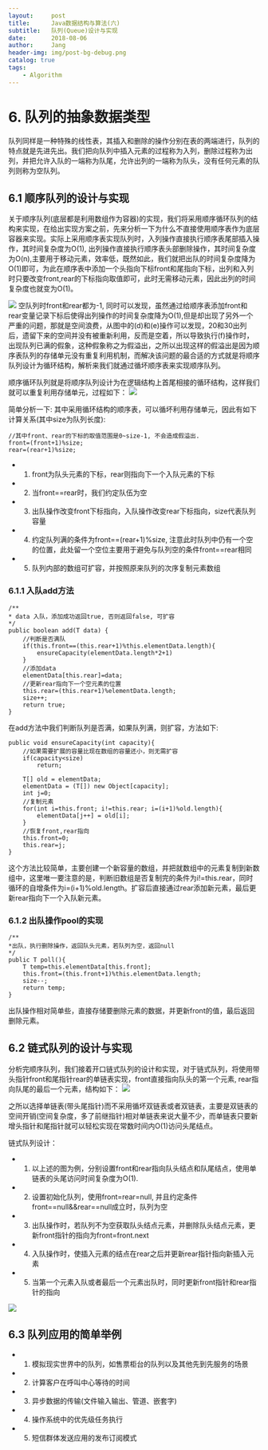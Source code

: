 ```yaml
---
layout:     post
title:      Java数据结构与算法(六)
subtitle:   队列(Queue)设计与实现
date:       2018-08-06
author:     Jang
header-img: img/post-bg-debug.png
catalog: true
tags:
    - Algorithm
---
```


# 6. 队列的抽象数据类型<br>
队列同样是一种特殊的线性表，其插入和删除的操作分别在表的两端进行，队列的特点就是先进先出。我们把向队列中插入元素的过程称为入列，删除过程称为出列，并把允许入队的一端称为队尾，允许出列的一端称为队头，没有任何元素的队列则称为空队列。

## 6.1 顺序队列的设计与实现<br>
关于顺序队列(底层都是利用数组作为容器)的实现，我们将采用顺序循环队列的结构来实现，在给出实现方案之前，先来分析一下为什么不直接使用顺序表作为底层容器来实现。实际上采用顺序表实现队列时，入列操作直接执行顺序表尾部插入操作，其时间复杂度为O(1), 出列操作直接执行顺序表头部删除操作，其时间复杂度为O(n),主要用于移动元素，效率低，既然如此，我们就把出队的时间复杂度降为O(1)即可，为此在顺序表中添加一个头指向下标front和尾指向下标，出列和入列时只要改变front,rear的下标指向取值即可，此时无需移动元素，因此出列的时间复杂度也就变为O(1)。<br>

<img src="https://img-blog.csdn.net/20161203175132047"/>
空队列时front和rear都为-1, 同时可以发现，虽然通过给顺序表添加front和rear变量记录下标后使得出列操作的时间复杂度降为O(1),但是却出现了另外一个严重的问题，那就是空间浪费，从图中的(d)和(e)操作可以发现，20和30出列后，遗留下来的空间并没有被重新利用，反而是空着，所以导致执行(f)操作时，出现队列已满的假象，这种假象称之为假溢出，之所以出现这样的假溢出是因为顺序表队列的存储单元没有重复利用机制，而解决该问题的最合适的方式就是将顺序队列设计为循环结构，解析来我们就通过循坏顺序表来实现顺序队列。<br>

顺序循环队列就是将顺序队列设计为在逻辑结构上首尾相接的循环结构，这样我们就可以重复利用存储单元，过程如下：
<img src="https://img-blog.csdn.net/20161203194723292"/>

简单分析一下:
其中采用循环结构的顺序表，可以循坏利用存储单元，因此有如下计算关系(其中size为队列长度):
```
//其中front、rear的下标的取值范围是0~size-1, 不会造成假溢出.
front=(front+1)%size;
rear=(rear+1)%size;
```
* 1. front为队头元素的下标，rear则指向下一个入队元素的下标
* 2. 当front==rear时，我们约定队伍为空
* 3. 出队操作改变front下标指向，入队操作改变rear下标指向，size代表队列容量
* 4. 约定队列满的条件为front==(rear+1)%size, 注意此时队列中仍有一个空的位置，此处留一个空位主要用于避免与队列空的条件front==rear相同
* 5. 队列内部的数组可扩容，并按照原来队列的次序复制元素数组

### 6.1.1 入队add方法<br>
```
/**
* data 入队，添加成功返回true, 否则返回false, 可扩容
*/
public boolean add(T data) {
    //判断是否满队
    if(this.front==(this.rear+1)%this.elementData.length){
        ensureCapacity(elementData.length*2+1)
    }
    //添加data
    elementData[this.rear]=data;
    //更新rear指向下一个空元素的位置
    this.rear=(this.rear+1)%elementData.length;
    size++;
    return true;
}
```
在add方法中我们判断队列是否满，如果队列满，则扩容，方法如下:
```
public void ensureCapacity(int capacity){
    //如果需要扩展的容量比现在数组的容量还小，则无需扩容
    if(capacity<size)
        return;
    
    T[] old = elementData;
    elementData = (T[]) new Object[capacity];
    int j=0;
    //复制元素
    for(int i=this.front; i!=this.rear; i=(i+1)%old.length){
        elementData[j++] = old[i];
    }
    //恢复front,rear指向
    this.front=0;
    this.rear=j;
}
```
这个方法比较简单，主要创建一个新容量的数组，并把就数组中的元素复制到新数组中，这里唯一要注意的是，判断旧数组是否复制完的条件为i!=this.rear，同时循环的自增条件为i=(i+1)%old.length。扩容后直接通过rear添加新元素，最后更新rear指向下一个入队新元素。

### 6.1.2 出队操作pool的实现<br>
```
/**
*出队，执行删除操作，返回队头元素，若队列为空，返回null
*/
public T poll(){
    T temp=this.elementData[this.front];
    this.front=(this.front+1)%this.elementData.length;
    size--;
    return temp;
}
```
出队操作相对简单些，直接存储要删除元素的数据，并更新front的值，最后返回删除元素。

## 6.2 链式队列的设计与实现<br>
分析完顺序队列，我们接着开口链式队列的设计和实现，对于链式队列，将使用带头指针front和尾指针rear的单链表实现，front直接指向队头的第一个元素, rear指向队尾的最后一个元素，结构如下：
<img src="https://img-blog.csdn.net/20161203224607173"/>

之所以选择单链表(带头尾指针)而不采用循坏双链表或者双链表，主要是双链表的空间开销(空间复杂度，多了前继指针)相对单链表来说大量不少，而单链表只要新增头指针和尾指针就可以轻松实现在常数时间内O(1)访问头尾结点。<br>

链式队列设计：
* 1. 以上述的图为例，分别设置front和rear指向队头结点和队尾结点，使用单链表的头尾访问时间复杂度为O(1).
* 2. 设置初始化队列，使用front=rear=null, 并且约定条件front==null&&rear==null成立时，队列为空
* 3. 出队操作时，若队列不为空获取队头结点元素，并删除队头结点元素，更新front指针的指向为front=front.next
* 4. 入队操作时，使插入元素的结点在rear之后并更新rear指针指向新插入元素
* 5. 当第一个元素入队或者最后一个元素出队时，同时更新front指针和rear指针的指向
<img src="https://img-blog.csdn.net/20161203232233493"/>

## 6.3 队列应用的简单举例
* 1. 模拟现实世界中的队列，如售票柜台的队列以及其他先到先服务的场景
* 2. 计算客户在呼叫中心等待的时间
* 3. 异步数据的传输(文件输入输出、管道、嵌套字)
* 4. 操作系统中的优先级任务执行
* 5. 短信群体发送应用的发布订阅模式


